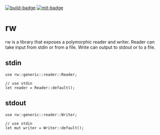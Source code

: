 [![`build-badge`]](https://github.com/paulusminus/rw/actions/workflows/rust.yml)
[![`mit-badge`]](https://opensource.org/licenses/MIT)

# rw

rw is a library that exposes a polymorphic reader and writer. Reader can take input from stdin or from a file. Write can output to stdout or to a file.


## stdin

```no_run
use rw::generic::reader::Reader;

// use stdin
let reader = Reader::default();
```

## stdout

```no_run
use rw::generic::reader::Writer;

// use stdin
let mut writer = Writer::default();
```

[`build-badge`]: https://github.com/paulusminus/rw/actions/workflows/rust.yml/badge.svg
[`mit-badge`]: https://img.shields.io/badge/License-MIT-yellow.svg
